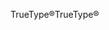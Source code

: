 <span data-ttu-id="56a2c-101">TrueType®</span><span class="sxs-lookup"><span data-stu-id="56a2c-101">TrueType®</span></span>